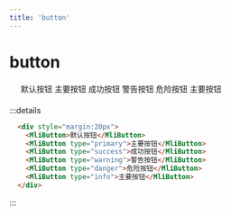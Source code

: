 ```yaml
---
title: 'button'
---
```

# button

<div style="margin:20px">
  <MliButton>默认按钮</MliButton>
  <MliButton type="primary">主要按钮</MliButton>
  <MliButton type="success">成功按钮</MliButton>
  <MliButton type="warning">警告按钮</MliButton>
  <MliButton type="danger">危险按钮</MliButton>
  <MliButton type="info">主要按钮</MliButton>
</div>

:::details
``` html
  <div style="margin:20px">
    <MliButton>默认按钮</MliButton>
    <MliButton type="primary">主要按钮</MliButton>
    <MliButton type="success">成功按钮</MliButton>
    <MliButton type="warning">警告按钮</MliButton>
    <MliButton type="danger">危险按钮</MliButton>
    <MliButton type="info">主要按钮</MliButton>
  </div>
```
:::